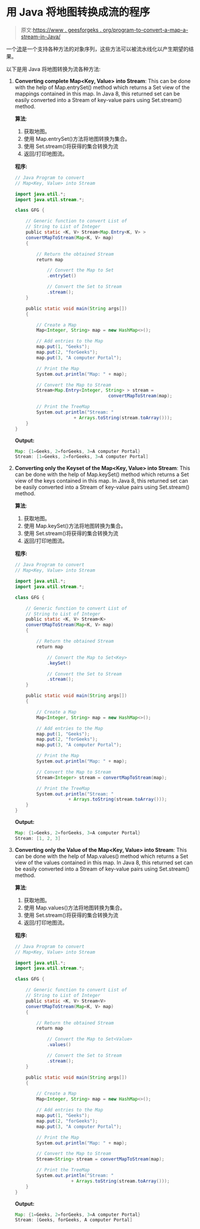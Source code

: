 # 用 Java 将地图转换成流的程序

> 原文:[https://www . geesforgeks . org/program-to-convert-a-map-a-stream-in-Java/](https://www.geeksforgeeks.org/program-to-convert-a-map-to-a-stream-in-java/)

一个[流](https://www.geeksforgeeks.org/stream-in-java/)是一个支持各种方法的对象序列，这些方法可以被流水线化以产生期望的结果。

以下是用 Java 将地图转换为流各种方法:

1.  **Converting complete Map<Key, Value> into Stream**: This can be done with the help of Map.entrySet() method which returns a Set view of the mappings contained in this map. In Java 8, this returned set can be easily converted into a Stream of key-value pairs using Set.stream() method.

    **算法**:

    1.  获取地图<key value="">。</key>
    2.  使用 Map.entrySet()方法将地图<key value="">转换为集合<key>。</key></key>
    3.  使用 Set.stream()将获得的集合转换为流
    4.  返回/打印地图流。

    **程序:**

    ```java
    // Java Program to convert
    // Map<Key, Value> into Stream

    import java.util.*;
    import java.util.stream.*;

    class GFG {

        // Generic function to convert List of
        // String to List of Integer
        public static <K, V> Stream<Map.Entry<K, V> >
        convertMapToStream(Map<K, V> map)
        {

            // Return the obtained Stream
            return map

                // Convert the Map to Set
                .entrySet()

                // Convert the Set to Stream
                .stream();
        }

        public static void main(String args[])
        {

            // Create a Map
            Map<Integer, String> map = new HashMap<>();

            // Add entries to the Map
            map.put(1, "Geeks");
            map.put(2, "forGeeks");
            map.put(3, "A computer Portal");

            // Print the Map
            System.out.println("Map: " + map);

            // Convert the Map to Stream
            Stream<Map.Entry<Integer, String> > stream = 
                                       convertMapToStream(map);

            // Print the TreeMap
            System.out.println("Stream: " 
                          + Arrays.toString(stream.toArray()));
        }
    }
    ```

    **Output:**

    ```java
    Map: {1=Geeks, 2=forGeeks, 3=A computer Portal}
    Stream: [1=Geeks, 2=forGeeks, 3=A computer Portal]

    ```

2.  **Converting only the Keyset of the Map<Key, Value> into Stream**: This can be done with the help of Map.keySet() method which returns a Set view of the keys contained in this map. In Java 8, this returned set can be easily converted into a Stream of key-value pairs using Set.stream() method.

    **算法**:

    1.  获取地图<key value="">。</key>
    2.  使用 Map.keySet()方法将地图<key value="">转换为集合<key>。</key></key>
    3.  使用 Set.stream()将获得的集合转换为流
    4.  返回/打印地图流。

    **程序:**

    ```java
    // Java Program to convert
    // Map<Key, Value> into Stream

    import java.util.*;
    import java.util.stream.*;

    class GFG {

        // Generic function to convert List of
        // String to List of Integer
        public static <K, V> Stream<K>
        convertMapToStream(Map<K, V> map)
        {

            // Return the obtained Stream
            return map

                // Convert the Map to Set<Key>
                .keySet()

                // Convert the Set to Stream
                .stream();
        }

        public static void main(String args[])
        {

            // Create a Map
            Map<Integer, String> map = new HashMap<>();

            // Add entries to the Map
            map.put(1, "Geeks");
            map.put(2, "forGeeks");
            map.put(3, "A computer Portal");

            // Print the Map
            System.out.println("Map: " + map);

            // Convert the Map to Stream
            Stream<Integer> stream = convertMapToStream(map);

            // Print the TreeMap
            System.out.println("Stream: " 
                        + Arrays.toString(stream.toArray()));
        }
    }
    ```

    **Output:**

    ```java
    Map: {1=Geeks, 2=forGeeks, 3=A computer Portal}
    Stream: [1, 2, 3]

    ```

3.  **Converting only the Value of the Map<Key, Value> into Stream**: This can be done with the help of Map.values() method which returns a Set view of the values contained in this map. In Java 8, this returned set can be easily converted into a Stream of key-value pairs using Set.stream() method.

    **算法**:

    1.  获取地图<key value="">。</key>
    2.  使用 Map.values()方法将地图<key value="">转换为集合<value>。</value></key>
    3.  使用 Set.stream()将获得的集合转换为流
    4.  返回/打印地图流。

    **程序:**

    ```java
    // Java Program to convert
    // Map<Key, Value> into Stream

    import java.util.*;
    import java.util.stream.*;

    class GFG {

        // Generic function to convert List of
        // String to List of Integer
        public static <K, V> Stream<V>
        convertMapToStream(Map<K, V> map)
        {

            // Return the obtained Stream
            return map

                // Convert the Map to Set<Value>
                .values()

                // Convert the Set to Stream
                .stream();
        }

        public static void main(String args[])
        {

            // Create a Map
            Map<Integer, String> map = new HashMap<>();

            // Add entries to the Map
            map.put(1, "Geeks");
            map.put(2, "forGeeks");
            map.put(3, "A computer Portal");

            // Print the Map
            System.out.println("Map: " + map);

            // Convert the Map to Stream
            Stream<String> stream = convertMapToStream(map);

            // Print the TreeMap
            System.out.println("Stream: " 
                         + Arrays.toString(stream.toArray()));
        }
    }
    ```

    **Output:**

    ```java
    Map: {1=Geeks, 2=forGeeks, 3=A computer Portal}
    Stream: [Geeks, forGeeks, A computer Portal]

    ```
